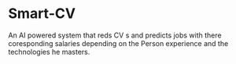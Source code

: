 # Smart-CV
An AI powered system that reds CV s and predicts jobs with there coresponding salaries depending on the Person experience and the technologies he masters.
